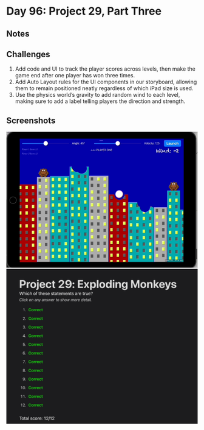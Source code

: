 # Day 96: Project 29, Part Three

## Notes


## Challenges
1. Add code and UI to track the player scores across levels, then make the game end after one player has won three times.
2. Add Auto Layout rules for the UI components in our storyboard, allowing them to remain positioned neatly regardless of which iPad size is used.
3. Use the physics world’s gravity to add random wind to each level, making sure to add a label telling players the direction and strength.


## Screenshots
![App-Screenshot](documentation/1.gif)
![App-Screenshot](documentation/1.png)


